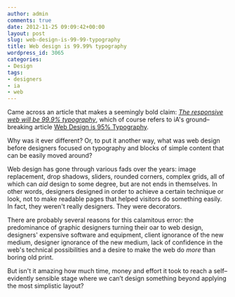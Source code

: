 ```yaml
---
author: admin
comments: true
date: 2012-11-25 09:09:42+00:00
layout: post
slug: web-design-is-99-99-typography
title: Web design is 99.99% typography
wordpress_id: 3065
categories:
- Design
tags:
- designers
- ia
- web
---
```


Came across an article that makes a seemingly bold claim: [_The responsive web will be 99.9% typography_](http://www.welcomebrand.co.uk/thoughts/the-responsive-web-will-be-99-9-typography/), which of course refers to iA's ground–breaking article [Web Design is 95% Typography](http://informationarchitects.net/blog/the-web-is-all-about-typography-period/).

Why was it ever different? Or, to put it another way, what was web design before designers focused on typography and blocks of simple content that can be easily moved around?

Web design has gone through various fads over the years: image replacement, drop shadows, sliders, rounded corners, complex grids, all of which can _aid_ design to some degree, but are not ends in themselves. In other words, designers designed in order to achieve a certain technique or look, not to make readable pages that helped visitors do something easily. In fact, they weren't really designers. They were decorators.

There are probably several reasons for this calamitous error: the predominance of graphic designers turning their oar to web design, designers' expensive software and equipment, client ignorance of the new medium, designer ignorance of the new medium, lack of confidence in the web's technical possibilities and a desire to make the web do _more_ than boring old print.

But isn't it amazing how much time, money and effort it took to reach a self–evidently sensible stage where we can’t design something beyond applying the most simplistic layout?
